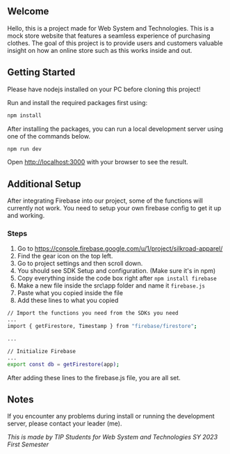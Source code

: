 ## Welcome

Hello, this is a project made for Web System and Technologies. This is a mock store website that features a seamless experience of purchasing clothes.
The goal of this project is to provide users and customers valuable insight on how an online store such as this works inside and out.

## Getting Started

Please have nodejs installed on your PC before cloning this project!

Run and install the required packages first using:
```bash
npm install
```

After installing the packages, you can run a local development server using one of the commands below.

```bash
npm run dev
```

Open [http://localhost:3000](http://localhost:3000) with your browser to see the result.

## Additional Setup

After integrating Firebase into our project, some of the functions will currently not work. You need to setup your own firebase config to get it up and working.

### Steps

1. Go to https://console.firebase.google.com/u/1/project/silkroad-apparel/
2. Find the gear icon on the top left.
3. Go to project settings and then scroll down.
4. You should see SDK Setup and configuration. (Make sure it's in npm)
5. Copy everything inside the code box right after `npm install firebase`
6. Make a new file inside the src\app folder and name it `firebase.js`
7. Paste what you copied inside the file
8. Add these lines to what you copied

```bash
// Import the functions you need from the SDKs you need
...
import { getFirestore, Timestamp } from "firebase/firestore";

...

// Initialize Firebase
...
export const db = getFirestore(app);
```

After adding these lines to the firebase.js file, you are all set.

## Notes

If you encounter any problems during install or running the development server, please contact your leader (me).

*This is made by TIP Students for Web System and Technologies SY 2023 First Semester*